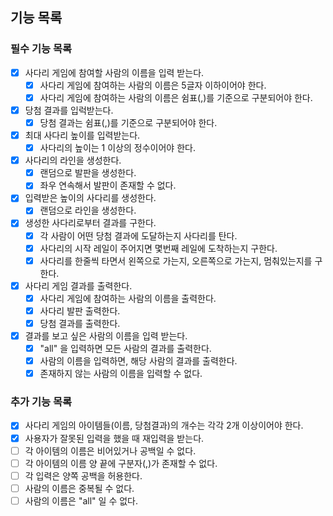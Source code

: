 ## 기능 목록

### 필수 기능 목록

- [x] 사다리 게임에 참여할 사람의 이름을 입력 받는다.
    - [x] 사다리 게임에 참여하는 사람의 이름은 5글자 이하이어야 한다.
    - [x] 사다리 게임에 참여하는 사람의 이름은 쉼표(,)를 기준으로 구분되어야 한다.

- [x] 당첨 결과를 입럭받는다.
    - [x] 당첨 결과는 쉼표(,)를 기준으로 구분되어야 한다.

- [x] 최대 사다리 높이를 입력받는다.
    - [x] 사다리의 높이는 1 이상의 정수이어야 한다.

- [x] 사다리의 라인을 생성한다.
    - [x] 랜덤으로 발판을 생성한다.
    - [x] 좌우 연속해서 발판이 존재할 수 없다.

- [x] 입력받은 높이의 사다리를 생성한다.
    - [x] 랜덤으로 라인을 생성한다.

- [x] 생성한 사다리로부터 결과를 구한다.
    - [x] 각 사람이 어떤 당첨 결과에 도달하는지 사다리를 탄다.
    - [x] 사다리의 시작 레일이 주어지면 몇번째 레일에 도착하는지 구한다.
    - [x] 사다리를 한줄씩 타면서 왼쪽으로 가는지, 오른쪽으로 가는지, 멈춰있는지를 구한다.

- [x] 사다리 게임 결과를 출력한다.
    - [x] 사다리 게임에 참여하는 사람의 이름을 출력한다.
    - [x] 사다리 발판 출력한다.
    - [x] 당첨 결과를 출력한다.

- [x] 결과를 보고 싶은 사람의 이름을 입력 받는다.
    - [x] "all" 을 입력하면 모든 사람의 결과를 출력한다.
    - [x] 사람의 이름을 입력하면, 해당 사람의 결과를 출력한다.
    - [x] 존재하지 않는 사람의 이름을 입력할 수 없다.

### 추가 기능 목록

- [x] 사다리 게임의 아이템들(이름, 당첨결과)의 개수는 각각 2개 이상이어야 한다.
- [x] 사용자가 잘못된 입력을 했을 때 재입력을 받는다.
- [ ] 각 아이템의 이름은 비어있거나 공백일 수 없다.
- [ ] 각 아이템의 이름 양 끝에 구분자(,)가 존재할 수 없다.
- [ ] 각 입력은 양쪽 공백을 허용한다.
- [ ] 사람의 이름은 중복될 수 없다.
- [ ] 사람의 이름은 "all" 일 수 없다.
